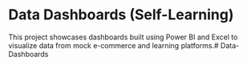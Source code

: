 # Data Dashboards (Self-Learning)

This project showcases dashboards built using Power BI and Excel to visualize data from mock e-commerce and learning platforms.# Data-Dashboards
